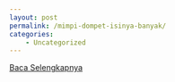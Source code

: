 ```yaml
---
layout: post
permalink: /mimpi-dompet-isinya-banyak/
categories:
    - Uncategorized
---
```


[Baca Selengkapnya](/08)